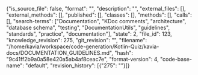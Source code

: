 {"is_source_file": false, "format": "", "description": "", "external_files": [], "external_methods": [], "published": [], "classes": [], "methods": [], "calls": [], "search-terms": ["Documentation", "KDoc comments", "architecture", "database schema", "testing", "DocumentationUtils", "guidelines", "standards", "practice", "documentation"], "state": 2, "file_id": 123, "knowledge_revision": 275, "git_revision": "", "filename": "/home/kavia/workspace/code-generation/Kotlin-Quiz/kavia-docs/DOCUMENTATION_GUIDELINES.md", "hash": "9c41ff2b9a0a58e420a5ab4af8ceac7e", "format-version": 4, "code-base-name": "default", "revision_history": [{"275": ""}]}